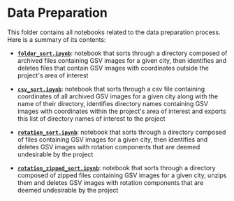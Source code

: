 # Data Preparation

This folder contains all notebooks related to the data preparation process. Here is a summary of its contents:

- **[`folder_sort.ipynb`](https://github.com/Vehicle-detection-for-mode-share/Vehicle-Detection/blob/master/Data-Preparation/Temp-Code/folder_sort.ipynb)**: notebook that sorts through a directory composed of archived files containing GSV images for a given city, then identifies and deletes files that contain GSV images with coordinates outside the project's area of interest

- **[`csv_sort.ipynb`](https://github.com/Vehicle-detection-for-mode-share/Vehicle-Detection/blob/master/Data-Preparation/Temp-Code/csv_sort.ipynb)**: notebook that sorts through a csv file containing coordinates of all archived GSV images for a given city along with the name of their directory, identifies directory names containing GSV images with coordinates within the project's area of interest and exports this list of directory names of interest to the project

- **[`rotation_sort.ipynb`](https://github.com/Vehicle-detection-for-mode-share/Vehicle-Detection/blob/master/Data-Preparation/Temp-Code/rotation_sort.ipynb)**: notebook that sorts through a directory composed of files containing GSV images for a given city, then identifies and deletes GSV images with rotation components that are deemed undesirable by the project

- **[`rotation_zipped_sort.ipynb`](https://github.com/Vehicle-detection-for-mode-share/Vehicle-Detection/blob/master/Data-Preparation/Temp-Code/rotation_zipped_sort.ipynb)**: notebook that sorts through a directory composed of zipped files containing GSV images for a given city, unzips them and deletes GSV images with rotation components that are deemed undesirable by the project
